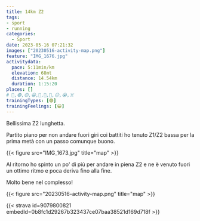 ```yaml
---
title: 14km Z2
tags:
- sport
- running
categories:
  - Sport
date: 2023-05-16 07:21:32
images: ["20230516-activity-map.png"]
feature: "IMG_1676.jpg"
activitydata:
  pace: 5:11min/km
  elevation: 68mt
  distance: 14.54km
  duration: 1:15:20
places: []
# 🔴,🟢,🟡,😀,🙁,🫤,🙂,😐,😭,☠️
trainingTypes: [🟢]
trainingFeelings: [😀]
---
```

Bellissima Z2 lunghetta.

<!--more-->

Partito piano per non andare fuori giri coi battiti ho tenuto Z1/Z2 bassa per la prima metà con un passo comunque buono.

{{< figure src="IMG_1673.jpg" title="map" >}}

Al ritorno ho spinto un po' di più per andare in piena Z2 e ne è venuto fuori un ottimo ritmo e poca deriva fino alla fine.

Molto bene nel complesso!

{{< figure src="20230516-activity-map.png" title="map" >}}

{{< strava id=9079800821 embedId=0b8fc1d29267b323437ce07baa38521d169d718f >}}
